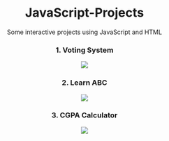 # JavaScript-Projects
Some interactive projects using JavaScript and HTML
<p></p>
<HTML>
<head></head>
<body style="text-align:center">
<h3>1. Voting System</h3><img style="align:center" src="https://raw.githubusercontent.com/kapoor-rakshit/JavaScript-Projects/master/Vote.PNG"></img>
<p>
<h3>2. Learn ABC</h3><img style="align:center" src="https://raw.githubusercontent.com/kapoor-rakshit/JavaScript-Projects/master/ABC.PNG"></img>
<p>
<h3>3. CGPA Calculator</h3><img style="align:center" src="https://raw.githubusercontent.com/kapoor-rakshit/JavaScript-Projects/master/CGPA1.PNG"></img></body></HTML>
